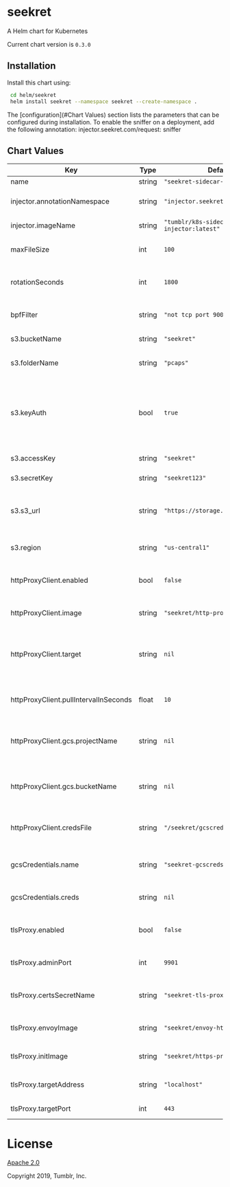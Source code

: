 seekret
=======
A Helm chart for Kubernetes

Current chart version is `0.3.0`

## Installation

Install this chart using:

```bash
 cd helm/seekret
 helm install seekret --namespace seekret --create-namespace .
```

The [configuration](#Chart Values) section lists the parameters that can be configured during installation.
To enable the sniffer on a deployment, add the following annotation:
injector.seekret.com/request: sniffer

## Chart Values

| Key | Type | Default | Description |
|-----|------|---------|-------------|
| name | string | `"seekret-sidecar-injector"` | App name |
| injector.annotationNamespace | string | `"injector.seekret.com"` | The annotation namespace |
| injector.imageName | string | `"tumblr/k8s-sidecar-injector:latest"` | The image of the injector |
| maxFileSize | int | `100` | Maximum pcap file size in MBs |
| rotationSeconds | int | `1800` | Number of seconds between file rotations |
| bpfFilter | string | `"not tcp port 9000"` | The filter for the injected pod |
| s3.bucketName | string | `"seekret"` | Bucket name for pcaps |
| s3.folderName | string | `"pcaps"` | Folder for pcaps inside bucket |
| s3.keyAuth | bool | `true` | if true, using HMAC key authentication, otherwise AWS role-based IAM access assumed |
| s3.accessKey | string | `"seekret"` | Access key for sniffer |
| s3.secretKey | string | `"seekret123"` | Secret key for sniffer |
| s3.s3_url | string | `"https://storage.googleapis.com"` | endpoint_url to allow accessing different buckets |
| s3.region | string | `"us-central1"` | Default region of the target bucket |
| httpProxyClient.enabled | bool | `false` | Whether to deploy Seekret's HTTP Proxy |
| httpProxyClient.image | string | `"seekret/http-proxy-client:1"` | Docker image of the HTTP Proxy client |
| httpProxyClient.target | string | `nil` | Target URL for the proxy. The value must include a schema ("http://") |
| httpProxyClient.pullIntervalInSeconds | float | `10` | Seconds between each requests batch |
| httpProxyClient.gcs.projectName | string | `nil` | Name of the GCP project where the requests are stored |
| httpProxyClient.gcs.bucketName | string | `nil` | Name of the GCS bucket where the requests are stored |
| httpProxyClient.credsFile | string | `"/seekret/gcscreds.json"` | Path in which to store the GCS credentials file |
| gcsCredentials.name | string | `"seekret-gcscreds"` | Name of the secret with the GCS credentials |
| gcsCredentials.creds | string | `nil` | The content of the GCS credentials file |
| tlsProxy.enabled | bool | `false` | Whether the TLS proxy is enabled on the target pod |
| tlsProxy.adminPort | int | `9901` | The port for Envoy's admin interface |
| tlsProxy.certsSecretName | string | `"seekret-tls-proxy-certs"` | Name of the secret value with the certificates |
| tlsProxy.envoyImage | string | `"seekret/envoy-https-proxy:1"` | Image to use for the envoy pod |
| tlsProxy.initImage | string | `"seekret/https-proxy-init:1"` | Image to use for the init container |
| tlsProxy.targetAddress | string | `"localhost"` | Target address of the TLS proxy |
| tlsProxy.targetPort | int | `443` | Target port of the TLS proxy |

# License

[Apache 2.0](/helm/LICENSE.txt)

Copyright 2019, Tumblr, Inc.